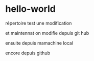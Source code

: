 # hello-world
répertoire test
une modification


et maintennat on modifie depuis git hub


ensuite depuis mamachine local

encore depuis github

